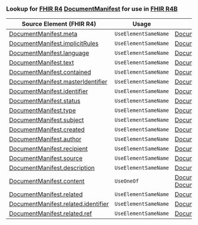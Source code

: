 ### Lookup for [FHIR R4](https://hl7.org/fhir/R4/) [DocumentManifest](https://hl7.org/fhir/R4/DocumentManifest.html) for use in [FHIR R4B](https://hl7.org/fhir/R4B/)

| Source Element (FHIR R4) | Usage | Target |
| -------------- | ----- | ------ |
| [DocumentManifest.meta](https://hl7.org/fhir/R4/DocumentManifest.html#resource) | `UseElementSameName` | [DocumentManifest.meta](https://hl7.org/fhir/R4B/DocumentManifest.html#resource) |
| [DocumentManifest.implicitRules](https://hl7.org/fhir/R4/DocumentManifest.html#resource) | `UseElementSameName` | [DocumentManifest.implicitRules](https://hl7.org/fhir/R4B/DocumentManifest.html#resource) |
| [DocumentManifest.language](https://hl7.org/fhir/R4/DocumentManifest.html#resource) | `UseElementSameName` | [DocumentManifest.language](https://hl7.org/fhir/R4B/DocumentManifest.html#resource) |
| [DocumentManifest.text](https://hl7.org/fhir/R4/DocumentManifest.html#resource) | `UseElementSameName` | [DocumentManifest.text](https://hl7.org/fhir/R4B/DocumentManifest.html#resource) |
| [DocumentManifest.contained](https://hl7.org/fhir/R4/DocumentManifest.html#resource) | `UseElementSameName` | [DocumentManifest.contained](https://hl7.org/fhir/R4B/DocumentManifest.html#resource) |
| [DocumentManifest.masterIdentifier](https://hl7.org/fhir/R4/DocumentManifest.html#resource) | `UseElementSameName` | [DocumentManifest.masterIdentifier](https://hl7.org/fhir/R4B/DocumentManifest.html#resource) |
| [DocumentManifest.identifier](https://hl7.org/fhir/R4/DocumentManifest.html#resource) | `UseElementSameName` | [DocumentManifest.identifier](https://hl7.org/fhir/R4B/DocumentManifest.html#resource) |
| [DocumentManifest.status](https://hl7.org/fhir/R4/DocumentManifest.html#resource) | `UseElementSameName` | [DocumentManifest.status](https://hl7.org/fhir/R4B/DocumentManifest.html#resource) |
| [DocumentManifest.type](https://hl7.org/fhir/R4/DocumentManifest.html#resource) | `UseElementSameName` | [DocumentManifest.type](https://hl7.org/fhir/R4B/DocumentManifest.html#resource) |
| [DocumentManifest.subject](https://hl7.org/fhir/R4/DocumentManifest.html#resource) | `UseElementSameName` | [DocumentManifest.subject](https://hl7.org/fhir/R4B/DocumentManifest.html#resource) |
| [DocumentManifest.created](https://hl7.org/fhir/R4/DocumentManifest.html#resource) | `UseElementSameName` | [DocumentManifest.created](https://hl7.org/fhir/R4B/DocumentManifest.html#resource) |
| [DocumentManifest.author](https://hl7.org/fhir/R4/DocumentManifest.html#resource) | `UseElementSameName` | [DocumentManifest.author](https://hl7.org/fhir/R4B/DocumentManifest.html#resource) |
| [DocumentManifest.recipient](https://hl7.org/fhir/R4/DocumentManifest.html#resource) | `UseElementSameName` | [DocumentManifest.recipient](https://hl7.org/fhir/R4B/DocumentManifest.html#resource) |
| [DocumentManifest.source](https://hl7.org/fhir/R4/DocumentManifest.html#resource) | `UseElementSameName` | [DocumentManifest.source](https://hl7.org/fhir/R4B/DocumentManifest.html#resource) |
| [DocumentManifest.description](https://hl7.org/fhir/R4/DocumentManifest.html#resource) | `UseElementSameName` | [DocumentManifest.description](https://hl7.org/fhir/R4B/DocumentManifest.html#resource) |
| [DocumentManifest.content](https://hl7.org/fhir/R4/DocumentManifest.html#resource) | `UseOneOf` | [DocumentManifest.content](https://hl7.org/fhir/R4B/DocumentManifest.html#resource)<br />[DocumentManifest.content](https://hl7.org/fhir/R4B/DocumentManifest.html#resource) |
| [DocumentManifest.related](https://hl7.org/fhir/R4/DocumentManifest.html#resource) | `UseElementSameName` | [DocumentManifest.related](https://hl7.org/fhir/R4B/DocumentManifest.html#resource) |
| [DocumentManifest.related.identifier](https://hl7.org/fhir/R4/DocumentManifest.html#resource) | `UseElementSameName` | [DocumentManifest.related.identifier](https://hl7.org/fhir/R4B/DocumentManifest.html#resource) |
| [DocumentManifest.related.ref](https://hl7.org/fhir/R4/DocumentManifest.html#resource) | `UseElementSameName` | [DocumentManifest.related.ref](https://hl7.org/fhir/R4B/DocumentManifest.html#resource) |
